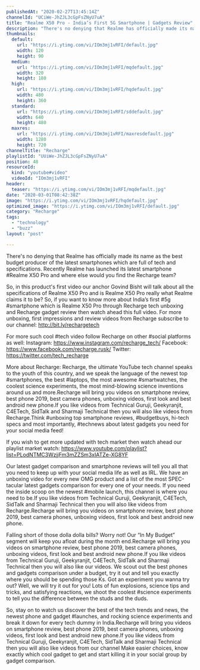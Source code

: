 ```yaml
---
publishedAt: "2020-02-27T13:45:14Z"
channelId: "UCiWe-JhZJL3cGpFsZNyU7uA"
title: "Realme X50 Pro - India’s First 5G Smartphone | Gadgets Review"
description: "There's no denying that Realme has officially made its name as the best budget producer of the latest smartphones which are full of tech and specifications. Recently Realme has launched its latest smartphone #Realme X50 Pro and where else would you find the Recharge team?\n\nSo, in this product's first video our anchor Govind Bisht will talk about all the specifications of Realme X50 Pro and is Realme X50 Pro really what Realme claims it to be? So, if you want to know more about India’s first #5g #smartphone which is Realme X50 Pro through Recharge tech unboxing and Recharge gadget review then watch ahead this full video. For more unboxing, first impressions and review videos from Recharge subscribe to our channel: http://bit.ly/rechargetech\n\nFor more such cool #tech video follow Recharge on other #social platforms as well: Instagram: https://www.instagram.com/recharge_tech/ Facebook: https://www.facebook.com/recharge.rusk/ Twitter: https://twitter.com/tech_recharge\n\nMore about Recharge: Recharge, the ultimate YouTube tech channel speaks to the youth of this country, and we speak the language of the newest top #smartphones, the best #laptops, the most awesome #smartwatches, the coolest science experiments, the most mind-blowing science inventions around us and more.Recharge will bring you videos on smartphone review, best phone 2019, best camera phones, unboxing videos, first look and best android new phone.If you like videos from Technical Guruji, Geekyranjit, C4ETech, SidTalk and Sharmaji Technical then you will also like videos from Recharge.Think #unboxing top smartphone reviews, #budgetbuys, hi-tech specs and most importantly, #technews about latest gadgets you need for your social media feed!\n\nIf you wish to get more updated with tech market then watch ahead our playlist market watch: https://www.youtube.com/playlist?list=PLodNTMC3WzjjFm3mZZSm3xIATZe-XG8YF\n\nOur latest gadget comparison and smartphone reviews will tell you all that you need to keep up with your social media life as well as IRL. We have an unboxing video for every new OMG product and a list of the most SPEC-tacular latest gadgets comparison for every one of your needs. If you need the inside scoop on the newest #mobile launch, this channel is where you need to be.If you like videos from Technical Guruji, Geekyranjit, C4ETech, SidTalk and Sharmaji Technical then you will also like videos from Recharge.Recharge will bring you videos on smartphone review, best phone 2019, best camera phones, unboxing videos, first look and best android new phone.\n\nFalling short of those dolla dolla bills? Worry not! Our “In My Budget” segment will keep you afloat during the month end.Recharge will bring you videos on smartphone review, best phone 2019, best camera phones, unboxing videos, first look and best android new phone.If you like videos from Technical Guruji, Geekyranjit, C4ETech, SidTalk and Sharmaji Technical then you will also like our videos. We scout out the best phones and gadgets comparison under a budget, try it out and tell you exactly where you should be spending those Ks. Got an experiment you wanna try out? Well, we will try it out for you! Lots of fun explosions, science tips and tricks, and satisfying reactions, we shoot the coolest #science experiments to tell you the difference between the studs and the duds.\n\nSo, stay on to watch us discover the best of the tech trends and news, the newest phone and gadget #launches, and rocking science experiments and break it down for every tech dummy in India.Recharge will bring you videos on smartphone review, best phone 2019, best camera phones, unboxing videos, first look and best android new phone.If you like videos from Technical Guruji, Geekyranjit, C4ETech, SidTalk and Sharmaji Technical then you will also like videos from our channel Make easier choices, know exactly which cool gadget to get and start killing it in your social group by gadget comparison."
thumbnails:
  default:
    url: "https://i.ytimg.com/vi/IOm3mj1vRFI/default.jpg"
    width: 120
    height: 90
  medium:
    url: "https://i.ytimg.com/vi/IOm3mj1vRFI/mqdefault.jpg"
    width: 320
    height: 180
  high:
    url: "https://i.ytimg.com/vi/IOm3mj1vRFI/hqdefault.jpg"
    width: 480
    height: 360
  standard:
    url: "https://i.ytimg.com/vi/IOm3mj1vRFI/sddefault.jpg"
    width: 640
    height: 480
  maxres:
    url: "https://i.ytimg.com/vi/IOm3mj1vRFI/maxresdefault.jpg"
    width: 1280
    height: 720
channelTitle: "Recharge"
playlistId: "UUiWe-JhZJL3cGpFsZNyU7uA"
position: 48
resourceId:
  kind: "youtube#video"
  videoId: "IOm3mj1vRFI"
header:
  teaser: "https://i.ytimg.com/vi/IOm3mj1vRFI/mqdefault.jpg"
date: "2020-03-01T08:42:38Z"
image: "https://i.ytimg.com/vi/IOm3mj1vRFI/hqdefault.jpg"
optimized_image: "https://i.ytimg.com/vi/IOm3mj1vRFI/default.jpg"
category: "Recharge"
tags:
  - "technology"
  - "buzz"
layout: "post"

---
```

There's no denying that Realme has officially made its name as the best budget producer of the latest smartphones which are full of tech and specifications. Recently Realme has launched its latest smartphone #Realme X50 Pro and where else would you find the Recharge team?

So, in this product's first video our anchor Govind Bisht will talk about all the specifications of Realme X50 Pro and is Realme X50 Pro really what Realme claims it to be? So, if you want to know more about India’s first #5g #smartphone which is Realme X50 Pro through Recharge tech unboxing and Recharge gadget review then watch ahead this full video. For more unboxing, first impressions and review videos from Recharge subscribe to our channel: http://bit.ly/rechargetech

For more such cool #tech video follow Recharge on other #social platforms as well: Instagram: https://www.instagram.com/recharge_tech/ Facebook: https://www.facebook.com/recharge.rusk/ Twitter: https://twitter.com/tech_recharge

More about Recharge: Recharge, the ultimate YouTube tech channel speaks to the youth of this country, and we speak the language of the newest top #smartphones, the best #laptops, the most awesome #smartwatches, the coolest science experiments, the most mind-blowing science inventions around us and more.Recharge will bring you videos on smartphone review, best phone 2019, best camera phones, unboxing videos, first look and best android new phone.If you like videos from Technical Guruji, Geekyranjit, C4ETech, SidTalk and Sharmaji Technical then you will also like videos from Recharge.Think #unboxing top smartphone reviews, #budgetbuys, hi-tech specs and most importantly, #technews about latest gadgets you need for your social media feed!

If you wish to get more updated with tech market then watch ahead our playlist market watch: https://www.youtube.com/playlist?list=PLodNTMC3WzjjFm3mZZSm3xIATZe-XG8YF

Our latest gadget comparison and smartphone reviews will tell you all that you need to keep up with your social media life as well as IRL. We have an unboxing video for every new OMG product and a list of the most SPEC-tacular latest gadgets comparison for every one of your needs. If you need the inside scoop on the newest #mobile launch, this channel is where you need to be.If you like videos from Technical Guruji, Geekyranjit, C4ETech, SidTalk and Sharmaji Technical then you will also like videos from Recharge.Recharge will bring you videos on smartphone review, best phone 2019, best camera phones, unboxing videos, first look and best android new phone.

Falling short of those dolla dolla bills? Worry not! Our “In My Budget” segment will keep you afloat during the month end.Recharge will bring you videos on smartphone review, best phone 2019, best camera phones, unboxing videos, first look and best android new phone.If you like videos from Technical Guruji, Geekyranjit, C4ETech, SidTalk and Sharmaji Technical then you will also like our videos. We scout out the best phones and gadgets comparison under a budget, try it out and tell you exactly where you should be spending those Ks. Got an experiment you wanna try out? Well, we will try it out for you! Lots of fun explosions, science tips and tricks, and satisfying reactions, we shoot the coolest #science experiments to tell you the difference between the studs and the duds.

So, stay on to watch us discover the best of the tech trends and news, the newest phone and gadget #launches, and rocking science experiments and break it down for every tech dummy in India.Recharge will bring you videos on smartphone review, best phone 2019, best camera phones, unboxing videos, first look and best android new phone.If you like videos from Technical Guruji, Geekyranjit, C4ETech, SidTalk and Sharmaji Technical then you will also like videos from our channel Make easier choices, know exactly which cool gadget to get and start killing it in your social group by gadget comparison.